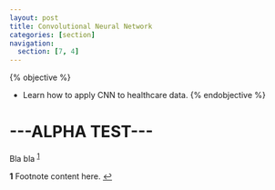 ```yaml
---
layout: post
title: Convolutional Neural Network
categories: [section]
navigation:
  section: [7, 4]
---
```

{% objective %}
- Learn how to apply CNN to healthcare data.
{% endobjective %}

# ---ALPHA TEST---
Bla bla <sup id="a1">[1](#f1)</sup>

<b id="f1">1</b> Footnote content here. [↩](#a1)